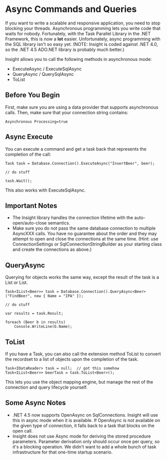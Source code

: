 # Async Commands and Queries #

If you want to write a scalable and responsive application, you need to stop blocking your threads. Asynchronous programming lets you write code that waits for nobody. Fortunately, with the Task Parallel Library in the .NET Framework, this is now a **lot** easier. Unfortunately, async programming with the SQL library isn't so easy yet. (NOTE: Insight is coded against .NET 4.0, so the .NET 4.5 ADO.NET library is probably much better.)

Insight allows you to call the following methods in asynchronous mode:

* ExecuteAsync / ExecuteSqlAsync
* QueryAsync / QuerySqlAsync
* ToList

## Before You Begin ##
First, make sure you are using a data provider that supports asynchronous calls. Then, make sure that your connection string contains:

	Asynchronous Processing=true

## Async Execute ##
You can execute a command and get a task back that represents the completion of the call:

	Task task = Database.Connection().ExecuteAsync("InsertBeer", beer);

	// do stuff

	task.Wait();

This also works with ExecuteSqlAsync.

## Important Notes ##

* The Insight library handles the connection lifetime with the auto-open/auto-close semantics.
* Make sure you do not pass the same database connection to multiple AsyncXXX calls. You have no guarantee about the order and they may attempt to open and close the connections at the same time. (Hint: use ConnectionSettings or SqlConnectionStringBuilder as your starting class and create the connections as above.)

## QueryAsync ##
Querying for objects works the same way, except the result of the task is a List<T> or List<FastExpando>.

	Task<IList<Beer>> task = Database.Connection().QueryAsync<Beer>("FindBeer", new { Name = "IPA" });

	// do stuff

	var results = task.Result;

	foreach (Beer b in results)
		Console.WriteLine(b.Name);

## ToList ##
If you have a Task<IDataReader>, you can also call the extension method ToList<T> to convert the recordset to a list of objects upon the completion of the task.

	Task<IDataReader> task = null;	// got this somehow
	Task<IList<Beer>> beerTask = task.ToList<Beer>();

This lets you use the object mapping engine, but manage the rest of the connection and query lifecycle yourself.

## Some Async Notes ##

* .NET 4.5 now supports OpenAsync on SqlConnections. Insight will use this in async mode when it is available. If OpenAsync is not available on the given type of connection, it falls back to a task that blocks on the open call.
* Insight does not use Async mode for deriving the stored procedure parameters. Parameter derivation only should occur once per query, so it's a blocking operation. We didn't want to add a whole bunch of task infrastructure for that one-time startup scenario.